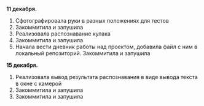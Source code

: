 **11 декабря.** 
1. Сфотографировала руки в разных положениях для тестов
2. Закоммитила и запушила
3. Реализовала распознавание кулака
4. Закоммитила и запушила
5. Начала вести дневник работы над проектом, добавила файл с ним в локальный репозиторий. Закоммитила и запушила

**15 декабря.**
1. Реализовала вывод результата распознавания в виде вывода текста в окне с камерой
2. Закоммитила и запушила
3. Закоммитила и запушила
